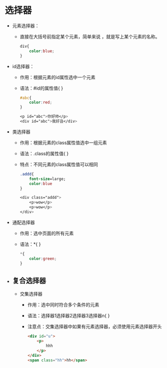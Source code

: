 # 选择器

+ 元素选择器：

  + 直接在大括号前指定某个元素，简单来说 ，就是写上某个元素的名称。

    ```css
    div{
        color:blue;
    }
    ```

+ id选择器：

  + 作用：根据元素的id属性选中一个元素

  + 语法：#id的属性值{ }

    ```css
    #abc{
        color:red;
    }
    
    <p id="abc">你好帅</p>
    <div id="abc">我好丑</div>
    ```

+ 类选择器

  + 作用：根据元素的class属性值选中一组元素

  + 语法：.class的属性值{ }

  + 特点：不同元素的class属性值可以相同

    ```css
    .addd{
        font-size=large;
        color:blue
    }
    
    <div class="addd">
    	<p>wow</p>
    	<p>wow</p>
    </div>
    ```

+ 通配选择器

  + 作用：选中页面的所有元素

  + 语法：*{ }

    ```css
    *{
        color:green;
    }
    ```

+ ##  复合选择器

  + 交集选择器

    + 作用：选中同时符合多个条件的元素

    + 语法：选择器1选择器2选择器3选择器n{ }

    + 注意点：交集选择器中如果有元素选择器，必须使用元素选择器开头

      ```html
      <div id="u">
          <p>
              hhh
          </p>
      </div>
      <span class="hh">hh</span>
      ```

      